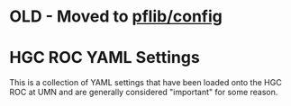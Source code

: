 # OLD - Moved to [pflib/config](https://github.com/LDMX-Software/pflib/tree/main/config)

# HGC ROC YAML Settings
This is a collection of YAML settings that have been loaded onto the HGC ROC at UMN and are generally considered "important" for some reason.
